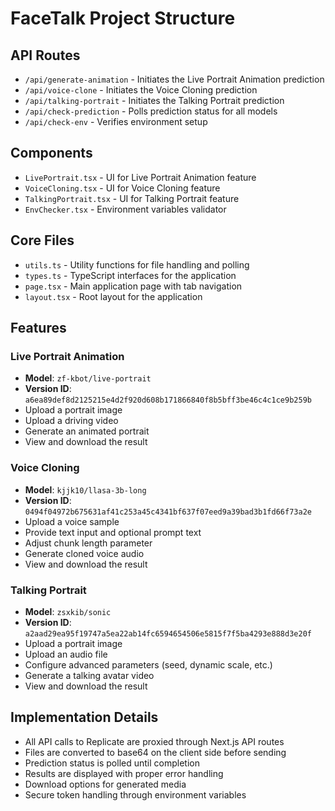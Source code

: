 # FaceTalk Project Structure

## API Routes
- `/api/generate-animation` - Initiates the Live Portrait Animation prediction
- `/api/voice-clone` - Initiates the Voice Cloning prediction
- `/api/talking-portrait` - Initiates the Talking Portrait prediction
- `/api/check-prediction` - Polls prediction status for all models
- `/api/check-env` - Verifies environment setup

## Components
- `LivePortrait.tsx` - UI for Live Portrait Animation feature
- `VoiceCloning.tsx` - UI for Voice Cloning feature
- `TalkingPortrait.tsx` - UI for Talking Portrait feature
- `EnvChecker.tsx` - Environment variables validator

## Core Files
- `utils.ts` - Utility functions for file handling and polling
- `types.ts` - TypeScript interfaces for the application
- `page.tsx` - Main application page with tab navigation
- `layout.tsx` - Root layout for the application

## Features

### Live Portrait Animation
- **Model**: `zf-kbot/live-portrait`
- **Version ID**: `a6ea89def8d2125215e4d2f920d608b171866840f8b5bff3be46c4c1ce9b259b`
- Upload a portrait image
- Upload a driving video
- Generate an animated portrait
- View and download the result

### Voice Cloning
- **Model**: `kjjk10/llasa-3b-long`
- **Version ID**: `0494f04972b675631af41c253a45c4341bf637f07eed9a39bad3b1fd66f73a2e`
- Upload a voice sample
- Provide text input and optional prompt text
- Adjust chunk length parameter
- Generate cloned voice audio
- View and download the result

### Talking Portrait
- **Model**: `zsxkib/sonic`
- **Version ID**: `a2aad29ea95f19747a5ea22ab14fc6594654506e5815f7f5ba4293e888d3e20f`
- Upload a portrait image
- Upload an audio file
- Configure advanced parameters (seed, dynamic scale, etc.)
- Generate a talking avatar video
- View and download the result

## Implementation Details
- All API calls to Replicate are proxied through Next.js API routes
- Files are converted to base64 on the client side before sending
- Prediction status is polled until completion
- Results are displayed with proper error handling
- Download options for generated media
- Secure token handling through environment variables 